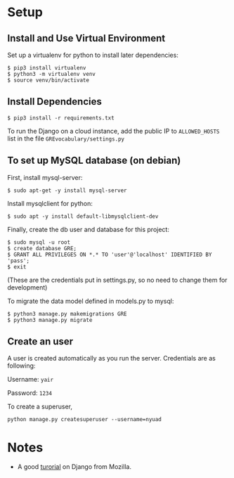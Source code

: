 # Setup
## Install and Use Virtual Environment
Set up a virtualenv for python to install later dependencies:

```
$ pip3 install virtualenv   
$ python3 -m virtualenv venv  
$ source venv/bin/activate
```  

## Install Dependencies
```
$ pip3 install -r requirements.txt
```
To run the Django on a cloud instance, add the public IP to `ALLOWED_HOSTS` list in the file `GREvocabulary/settings.py`

## To set up MySQL database (on debian)
First, install mysql-server:  
```
$ sudo apt-get -y install mysql-server
```  

Install mysqlclient for python:  
```
$ sudo apt -y install default-libmysqlclient-dev  
```

Finally, create the db user and database for this project:
```
$ sudo mysql -u root  
$ create database GRE;    
$ GRANT ALL PRIVILEGES ON *.* TO 'user'@'localhost' IDENTIFIED BY 'pass';  
$ exit
```  
(These are the credentials put in settings.py, so no need to change them for development)  

To migrate the data model defined in models.py to mysql:  
```
$ python3 manage.py makemigrations GRE  
$ python3 manage.py migrate
```

## Create an user
A user is created automatically as you run the server. Credentials are as following:

Username: `yair`

Password: `1234`

To create a superuser,
```
python manage.py createsuperuser --username=nyuad
```

# Notes
- A good [turorial](https://developer.mozilla.org/en-US/docs/Learn/Server-side/Django) on Django from Mozilla.
